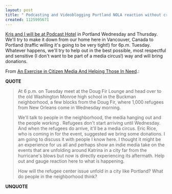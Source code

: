 ```yaml
---
layout: post
title: " Podcasting and Videoblogging Portland NOLA reaction without creating a circus"
created: 1125995671
---
```

<p><a href="http://bryght.com/events/podcast-hotel-portland-2005-sep-2005">Kris and I will be at Podcast Hotel</a> in Portland Wednesday and Thursday. We'll try to make it down from our home here in Vancouver, Canada to Portland (traffic willing it's going to be very tight!) for 6p.m. Tuesday. Whatever happens, we'll try to help out in the best possible, most respectful and sensitive (I don't want to be part of a media circus!) way and will bring donations.</p>

<p>From <a href="http://www.podcasthotel.com/blog/?p=21">An Exercise in Citizen Media And Helping Those In Need</a>.:</p>
<p><b>QUOTE</b></p><blockquote><p>At 6 p.m. on Tuesday meet at the Doug Fir Lounge and head over to the old Washington Monroe high school in the Buckman neighborhood, a few blocks from the Doug Fir, where 1,000 refugees from New Orleans come in Wednesday morning.
</p>
<p>We'll talk to people in the neighborhood, the media hanging out and the people working . Refugees don't start arriving until Wednesday. And when the refugees do arrive, it'll be a media circus. Eric Rice, who is coming in for the event, suggested we bring some donations. I am going to discuss it with people I know here. I thought it might be an experience for us all and perhaps show an indie media take on the events that are unfolding around Katrina in a city far from the hurricane's blows but now is directly experiencing its aftermath. Help out and gauge reaction here to what is happening.
</p>
<p>How will the refugee center issue unfold in a city like Portland? What do people in the neighborhood think?</p></blockquote><p><b>UNQUOTE</b></p>



